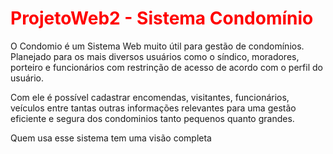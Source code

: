 <span id="loro" style="color:red">ProjetoWeb2 - Sistema Condomínio</span>
===========

O Condomio é um Sistema Web muito útil para gestão de condomínios. Planejado para os mais diversos usuários como o síndico, 
moradores, porteiro e funcionários com restrinção de acesso de acordo com o perfil do usuário.

Com ele é possível cadastrar encomendas, visitantes, funcionários, veículos entre tantas outras informações relevantes 
para uma gestão eficiente e segura dos condominios tanto pequenos quanto grandes.

Quem usa esse sistema tem uma visão completa 	
